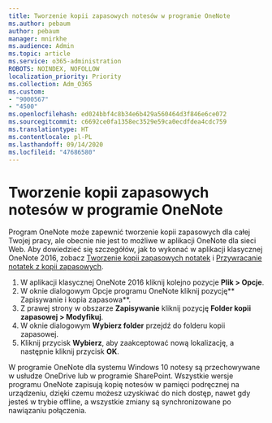 ```yaml
---
title: Tworzenie kopii zapasowych notesów w programie OneNote
ms.author: pebaum
author: pebaum
manager: mnirkhe
ms.audience: Admin
ms.topic: article
ms.service: o365-administration
ROBOTS: NOINDEX, NOFOLLOW
localization_priority: Priority
ms.collection: Adm_O365
ms.custom:
- "9000567"
- "4500"
ms.openlocfilehash: ed024bbf4c8b34e6b429a560464d3f846e6ce072
ms.sourcegitcommit: c6692ce0fa1358ec3529e59ca0ecdfdea4cdc759
ms.translationtype: HT
ms.contentlocale: pl-PL
ms.lasthandoff: 09/14/2020
ms.locfileid: "47686580"
---
```

# <a name="backup-notebooks-in-onenote"></a>Tworzenie kopii zapasowych notesów w programie OneNote

Program OneNote może zapewnić tworzenie kopii zapasowych dla całej Twojej pracy, ale obecnie nie jest to możliwe w aplikacji OneNote dla sieci Web. Aby dowiedzieć się szczegółów, jak to wykonać w aplikacji klasycznej OneNote 2016, zobacz [Tworzenie kopii zapasowych notatek](https://support.office.com/article/back-up-notes-f58b34b0-611d-435e-87fa-7942a1767af4#id0eaabaaa=2016,_2013,_2010) i [Przywracanie notatek z kopii zapasowych](https://support.microsoft.com/office/5daf9cb0-6769-4998-a5de-f044fdd0d831).

1. W aplikacji klasycznej OneNote 2016 kliknij kolejno pozycje **Plik > Opcje**.
2. W oknie dialogowym Opcje programu OneNote kliknij pozycję** Zapisywanie i kopia zapasowa**.
3. Z prawej strony w obszarze **Zapisywanie** kliknij pozycję **Folder kopii zapasowej > Modyfikuj**.
4. W oknie dialogowym **Wybierz folder** przejdź do folderu kopii zapasowej.
5. Kliknij przycisk **Wybierz**, aby zaakceptować nową lokalizację, a następnie kliknij przycisk **OK**.

W programie OneNote dla systemu Windows 10 notesy są przechowywane w usłudze OneDrive lub w programie SharePoint. Wszystkie wersje programu OneNote zapisują kopię notesów w pamięci podręcznej na urządzeniu, dzięki czemu możesz uzyskiwać do nich dostęp, nawet gdy jesteś w trybie offline, a wszystkie zmiany są synchronizowane po nawiązaniu połączenia.
